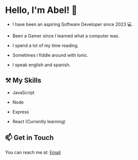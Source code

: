 # Hello, I'm Abel! 👋

- I have been an aspiring Software Developer since 2023 💻.

- Been a Gamer since I learned what a computer was.

- I spend a lot of my time reading.

- Sometimes i fiddle around with Ionic.

- I speak english and spanish.

## ⚒ My Skills

- JavaScript

- Node

- Express

- React (Currently learning)

## 📫 Get in Touch

You can reach me at: [Email](mailto:abeljunior0907@gmail.com) 


